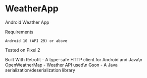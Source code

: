 # WeatherApp
Android Weather App

Requirements

    Android 10 (API 29) or above

Tested on Pixel 2
    
Built With
    Retrofit - A type-safe HTTP client for Android and Java\n
    OpenWeatherMap - Weather API used\n
    Gson - A Java serialization/deserialization library 
